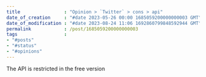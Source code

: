 ```yaml
---
title                : "Opinion > `Twitter` > cons > api"
date_of_creation     : "#date 2023-05-26 00:00 1685059200000000003 GMT"
date_of_modification : "#date 2023-08-24 11:06 1692860799848592944 GMT"
permalink            : /post/1685059200000000003
tags                 : 
- "#posts"
- "#status"
- "#opinions"
---
```


The API is restricted in the free version